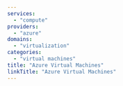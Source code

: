 ```yaml
---
services:
  - "compute"
providers:
  - "azure"
domains:
  - "virtualization"
categories:
  - "virtual machines"
title: "Azure Virtual Machines"
linkTitle: "Azure Virtual Machines"
---
```

